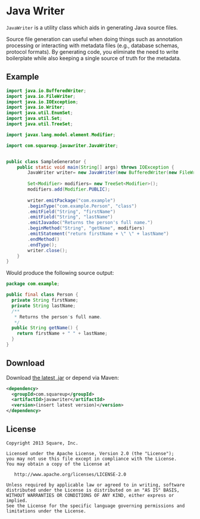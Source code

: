 Java Writer
===========

`JavaWriter` is a utility class which aids in generating Java source files.

Source file generation can useful when doing things such as annotation processing or interacting
with metadata files (e.g., database schemas, protocol formats). By generating code, you eliminate
the need to write boilerplate while also keeping a single source of truth for the metadata.



Example
-------

```java
import java.io.BufferedWriter;
import java.io.FileWriter;
import java.io.IOException;
import java.io.Writer;
import java.util.EnumSet;
import java.util.Set;
import java.util.TreeSet;

import javax.lang.model.element.Modifier;

import com.squareup.javawriter.JavaWriter;


public class SampleGenerator {
	public static void main(String[] args) throws IOException {
		JavaWriter writer= new JavaWriter(new BufferedWriter(new FileWriter("D:\\git_repos\\generator\\Person.java")));
		
		Set<Modifier> modifiers= new TreeSet<Modifier>();
		modifiers.add(Modifier.PUBLIC);
		
		writer.emitPackage("com.example")
	    .beginType("com.example.Person", "class")
	    .emitField("String", "firstName")
	    .emitField("String", "lastName")
	    .emitJavadoc("Returns the person's full name.")
	    .beginMethod("String", "getName", modifiers)
	    .emitStatement("return firstName + \" \" + lastName")
	    .endMethod()
	    .endType();
		writer.close();
	}
}
```

Would produce the following source output:

```java
package com.example;

public final class Person {
  private String firstName;
  private String lastName;
  /**
   * Returns the person's full name.
   */
  public String getName() {
    return firstName + " " + lastName;
  }
}
```



Download
--------

Download [the latest .jar][dl] or depend via Maven:

```xml
<dependency>
  <groupId>com.squareup</groupId>
  <artifactId>javawriter</artifactId>
  <version>(insert latest version)</version>
</dependency>
```



License
-------

    Copyright 2013 Square, Inc.

    Licensed under the Apache License, Version 2.0 (the "License");
    you may not use this file except in compliance with the License.
    You may obtain a copy of the License at

       http://www.apache.org/licenses/LICENSE-2.0

    Unless required by applicable law or agreed to in writing, software
    distributed under the License is distributed on an "AS IS" BASIS,
    WITHOUT WARRANTIES OR CONDITIONS OF ANY KIND, either express or implied.
    See the License for the specific language governing permissions and
    limitations under the License.



 [dl]: http://repository.sonatype.org/service/local/artifact/maven/redirect?r=central-proxy&g=com.squareup&a=javawriter&v=LATEST
